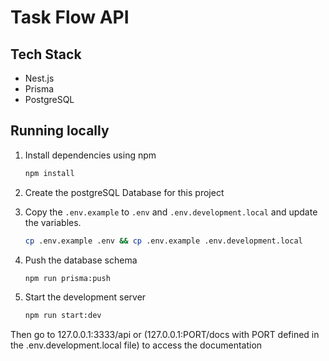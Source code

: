 # Task Flow API

## Tech Stack

- Nest.js
- Prisma
- PostgreSQL

## Running locally

1. Install dependencies using npm

   ```bash
   npm install
   ```
2. Create the postgreSQL Database for this project 


3. Copy the `.env.example` to `.env` and `.env.development.local` and update the variables.

   ```bash
   cp .env.example .env && cp .env.example .env.development.local
   ```

4. Push the database schema

   ```bash
   npm run prisma:push
   ```

5. Start the development server

   ```bash
   npm run start:dev
   ```
Then go to 127.0.0.1:3333/api or (127.0.0.1:PORT/docs with PORT defined in the .env.development.local file) to access the documentation

